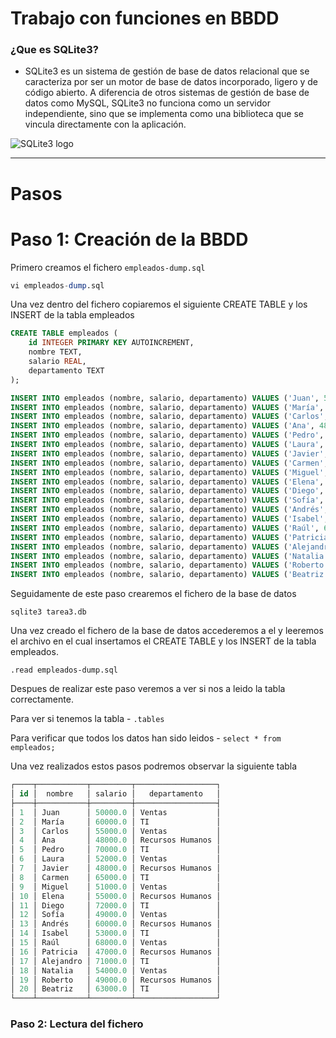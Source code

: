 # Trabajo con funciones en BBDD

### ¿Que es SQLite3?

- SQLite3 es un sistema de gestión de base de datos relacional que se caracteriza por ser un motor de base de datos incorporado, ligero y de código abierto. A diferencia de otros sistemas de gestión de base de datos como MySQL, SQLite3 no funciona como un servidor independiente, sino que se implementa como una biblioteca que se vincula directamente con la  aplicación.

![SQLite3 logo](https://github.com/aaronalvrod/BBDD./assets/147527842/66e6aecb-6d3f-4a2c-b845-6059ccd59596)

---

# Pasos

# Paso 1: Creación de la BBDD

Primero creamos el fichero `empleados-dump.sql`

``` sql
vi empleados-dump.sql
```

Una vez dentro del fichero copiaremos el siguiente CREATE TABLE y los INSERT de la tabla empleados

``` sql
CREATE TABLE empleados (
    id INTEGER PRIMARY KEY AUTOINCREMENT,
    nombre TEXT,
    salario REAL,
    departamento TEXT
);

INSERT INTO empleados (nombre, salario, departamento) VALUES ('Juan', 50000, 'Ventas');
INSERT INTO empleados (nombre, salario, departamento) VALUES ('María', 60000, 'TI');
INSERT INTO empleados (nombre, salario, departamento) VALUES ('Carlos', 55000, 'Ventas');
INSERT INTO empleados (nombre, salario, departamento) VALUES ('Ana', 48000, 'Recursos Humanos');
INSERT INTO empleados (nombre, salario, departamento) VALUES ('Pedro', 70000, 'TI');
INSERT INTO empleados (nombre, salario, departamento) VALUES ('Laura', 52000, 'Ventas');
INSERT INTO empleados (nombre, salario, departamento) VALUES ('Javier', 48000, 'Recursos Humanos');
INSERT INTO empleados (nombre, salario, departamento) VALUES ('Carmen', 65000, 'TI');
INSERT INTO empleados (nombre, salario, departamento) VALUES ('Miguel', 51000, 'Ventas');
INSERT INTO empleados (nombre, salario, departamento) VALUES ('Elena', 55000, 'Recursos Humanos');
INSERT INTO empleados (nombre, salario, departamento) VALUES ('Diego', 72000, 'TI');
INSERT INTO empleados (nombre, salario, departamento) VALUES ('Sofía', 49000, 'Ventas');
INSERT INTO empleados (nombre, salario, departamento) VALUES ('Andrés', 60000, 'Recursos Humanos');
INSERT INTO empleados (nombre, salario, departamento) VALUES ('Isabel', 53000, 'TI');
INSERT INTO empleados (nombre, salario, departamento) VALUES ('Raúl', 68000, 'Ventas');
INSERT INTO empleados (nombre, salario, departamento) VALUES ('Patricia', 47000, 'Recursos Humanos');
INSERT INTO empleados (nombre, salario, departamento) VALUES ('Alejandro', 71000, 'TI');
INSERT INTO empleados (nombre, salario, departamento) VALUES ('Natalia', 54000, 'Ventas');
INSERT INTO empleados (nombre, salario, departamento) VALUES ('Roberto', 49000, 'Recursos Humanos');
INSERT INTO empleados (nombre, salario, departamento) VALUES ('Beatriz', 63000, 'TI');
```

Seguidamente de este paso crearemos el fichero de la base de datos

```sqlite3 tarea3.db```

Una vez creado el fichero de la base de datos accederemos a el y leeremos el archivo en el cual insertamos el CREATE TABLE y los INSERT de la tabla empleados.

```.read empleados-dump.sql```

Despues de realizar este paso veremos a ver si nos a leido la tabla correctamente.

Para ver si tenemos la tabla - `.tables` 

Para verificar que todos los datos han sido leidos - `select * from empleados;`

Una vez realizados estos pasos podremos observar la siguiente tabla

``` sql
┌────┬───────────┬─────────┬──────────────────┐
│ id │  nombre   │ salario │   departamento   │
├────┼───────────┼─────────┼──────────────────┤
│ 1  │ Juan      │ 50000.0 │ Ventas           │
│ 2  │ María     │ 60000.0 │ TI               │
│ 3  │ Carlos    │ 55000.0 │ Ventas           │
│ 4  │ Ana       │ 48000.0 │ Recursos Humanos │
│ 5  │ Pedro     │ 70000.0 │ TI               │
│ 6  │ Laura     │ 52000.0 │ Ventas           │
│ 7  │ Javier    │ 48000.0 │ Recursos Humanos │
│ 8  │ Carmen    │ 65000.0 │ TI               │
│ 9  │ Miguel    │ 51000.0 │ Ventas           │
│ 10 │ Elena     │ 55000.0 │ Recursos Humanos │
│ 11 │ Diego     │ 72000.0 │ TI               │
│ 12 │ Sofía     │ 49000.0 │ Ventas           │
│ 13 │ Andrés    │ 60000.0 │ Recursos Humanos │
│ 14 │ Isabel    │ 53000.0 │ TI               │
│ 15 │ Raúl      │ 68000.0 │ Ventas           │
│ 16 │ Patricia  │ 47000.0 │ Recursos Humanos │
│ 17 │ Alejandro │ 71000.0 │ TI               │
│ 18 │ Natalia   │ 54000.0 │ Ventas           │
│ 19 │ Roberto   │ 49000.0 │ Recursos Humanos │
│ 20 │ Beatriz   │ 63000.0 │ TI               │
└────┴───────────┴─────────┴──────────────────┘
```

### Paso 2: Lectura del fichero